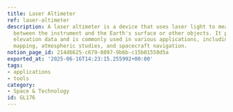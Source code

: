 ```yaml
---
title: Laser Altimeter
ref: laser-altimeter
description: A laser altimeter is a device that uses laser light to measure the distance
  between the instrument and the Earth's surface or other objects. It provides precise
  elevation data and is commonly used in various applications, including topographic
  mapping, atmospheric studies, and spacecraft navigation.
notion_page_id: 214d6625-c679-8097-9b6b-c15b01550d5a
exported_at: '2025-06-16T14:23:15.255992+00:00'
tags:
- applications
- tools
category:
- Space & Technology
id: GL176
---
```


